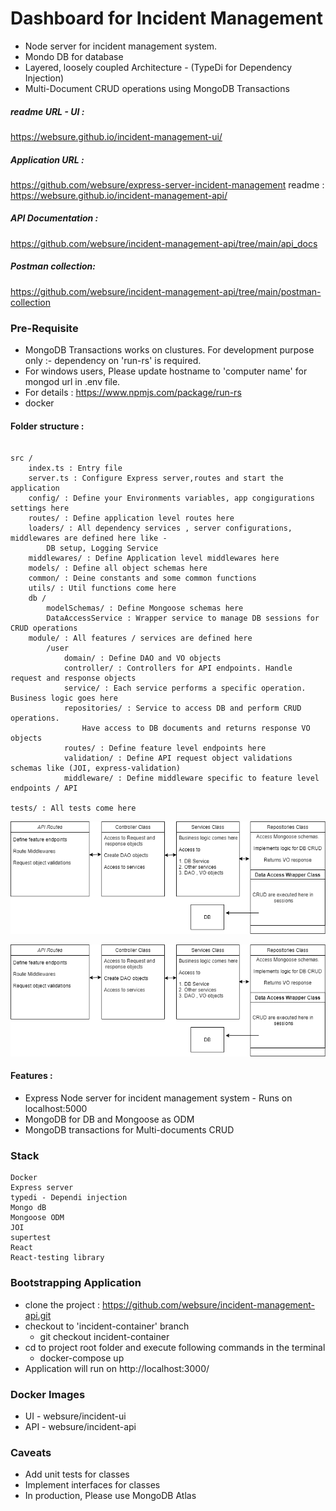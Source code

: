 # Dashboard for Incident Management

- Node server for incident management system.
- Mondo DB for database
- Layered, loosely coupled Architecture - (TypeDi for Dependency Injection)
- Multi-Document CRUD operations using MongoDB Transactions

##### readme URL - UI :

https://websure.github.io/incident-management-ui/

##### Application URL :

https://github.com/websure/express-server-incident-management
readme : https://websure.github.io/incident-management-api/

##### API Documentation :

https://github.com/websure/incident-management-api/tree/main/api_docs

##### Postman collection:

https://github.com/websure/incident-management-api/tree/main/postman-collection

### Pre-Requisite

- MongoDB Transactions works on clustures. For development purpose only :- dependency on 'run-rs' is required.
- For windows users, Please update hostname to 'computer name' for mongod url in .env file.
- For details : https://www.npmjs.com/package/run-rs
- docker

#### Folder structure :

```

src /
    index.ts : Entry file
    server.ts : Configure Express server,routes and start the application
    config/ : Define your Environments variables, app congigurations settings here
    routes/ : Define application level routes here
    loaders/ : All dependency services , server configurations, middlewares are defined here like -
        DB setup, Logging Service
    middlewares/ : Define Application level middlewares here
    models/ : Define all object schemas here
    common/ : Deine constants and some common functions
    utils/ : Util functions come here
    db /
        modelSchemas/ : Define Mongoose schemas here
        DataAccessService : Wrapper service to manage DB sessions for CRUD operations
    module/ : All features / services are defined here
        /user
            domain/ : Define DAO and VO objects
            controller/ : Controllers for API endpoints. Handle request and response objects
            service/ : Each service performs a specific operation. Business logic goes here
            repositories/ : Service to access DB and perform CRUD operations.
                Have access to DB documents and returns response VO objects
            routes/ : Define feature level endpoints here
            validation/ : Define API request object validations schemas like (JOI, express-validation)
            middleware/ : Define middleware specific to feature level endpoints / API

tests/ : All tests come here
```

![alt text](https://github.com/websure/express-server-incident-management/blob/master/assets/control-flow.png)

<img src="https://github.com/websure/express-server-incident-management/blob/master/assets/control-flow.png"  height="auto" />

#### Features :

- Express Node server for incident management system - Runs on localhost:5000
- MongoDB for DB and Mongoose as ODM
- MongoDB transactions for Multi-documents CRUD

### Stack

    Docker
    Express server
    typedi - Dependi injection
    Mongo dB
    Mongoose ODM
    JOI
    supertest
    React
    React-testing library

### Bootstrapping Application

- clone the project : https://github.com/websure/incident-management-api.git
- checkout to 'incident-container' branch
  - git checkout incident-container
- cd to project root folder and execute following commands in the terminal
  - docker-compose up
- Application will run on http://localhost:3000/

### Docker Images

- UI - websure/incident-ui
- API - websure/incident-api

### Caveats

- Add unit tests for classes
- Implement interfaces for classes
- In production, Please use MongoDB Atlas
